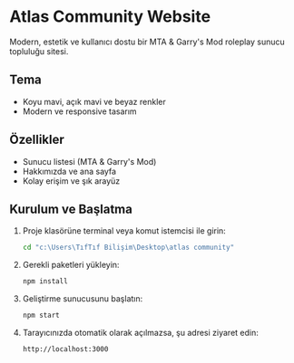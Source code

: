 # Atlas Community Website

Modern, estetik ve kullanıcı dostu bir MTA & Garry's Mod roleplay sunucu topluluğu sitesi.

## Tema

- Koyu mavi, açık mavi ve beyaz renkler
- Modern ve responsive tasarım

## Özellikler

- Sunucu listesi (MTA & Garry's Mod)
- Hakkımızda ve ana sayfa
- Kolay erişim ve şık arayüz

## Kurulum ve Başlatma

1. Proje klasörüne terminal veya komut istemcisi ile girin:
   ```bash
   cd "c:\Users\TıfTıf Bilişim\Desktop\atlas community"
   ```

2. Gerekli paketleri yükleyin:
   ```bash
   npm install
   ```

3. Geliştirme sunucusunu başlatın:
   ```bash
   npm start
   ```

4. Tarayıcınızda otomatik olarak açılmazsa, şu adresi ziyaret edin:
   ```
   http://localhost:3000
   ```
